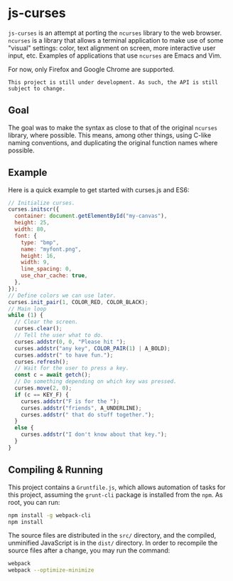 # js-curses

`js-curses` is an attempt at porting the `ncurses` library to the web browser.
`ncurses` is a library that allows a terminal application to make use of some
"visual" settings: color, text alignment on screen, more interactive user input,
etc. Examples of applications that use `ncurses` are Emacs and Vim.

For now, only Firefox and Google Chrome are supported.

```
This project is still under development. As such, the API is still subject to change.
```

## Goal

The goal was to make the syntax as close to that of the original `ncurses`
library, where possible. This means, among other things, using C-like naming
conventions, and duplicating the original function names where possible.

## Example

Here is a quick example to get started with curses.js and ES6:

```javascript
// Initialize curses.
curses.initscr({
  container: document.getElementById("my-canvas"),
  height: 25,
  width: 80,
  font: {
    type: "bmp",
    name: "myfont.png",
    height: 16,
    width: 9,
    line_spacing: 0,
    use_char_cache: true,
  },
});
// Define colors we can use later.
curses.init_pair(1, COLOR_RED, COLOR_BLACK);
// Main loop
while (1) {
  // Clear the screen.
  curses.clear();
  // Tell the user what to do.
  curses.addstr(0, 0, "Please hit ");
  curses.addstr("any key", COLOR_PAIR(1) | A_BOLD);
  curses.addstr(" to have fun.");
  curses.refresh();
  // Wait for the user to press a key.
  const c = await getch();
  // Do something depending on which key was pressed.
  curses.move(2, 0);
  if (c == KEY_F) {
    curses.addstr("F is for the ");
    curses.addstr("friends", A_UNDERLINE);
    curses.addstr(" that do stuff together.");
  }
  else {
    curses.addstr("I don't know about that key.");
  }
}
```

## Compiling & Running

This project contains a `Gruntfile.js`, which allows automation of tasks for
this project, assuming the `grunt-cli` package is installed from the `npm`. As
root, you can run:

```bash
npm install -g webpack-cli
npm install
```

The source files are distributed in the `src/` directory, and the compiled,
unminified JavaScript is in the `dist/` directory. In order to recompile the
source files after a change, you may run the command:

```bash
webpack
webpack --optimize-minimize
```

